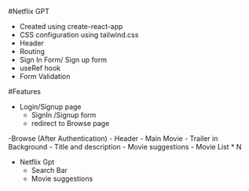 #Netflix GPT

- Created using create-react-app
- CSS configuration using tailwind.css 
- Header
- Routing
- Sign In Form/ Sign up form
- useRef hook 
- Form Validation


#Features

- Login/Signup page
    - SignIn /Signup form
    - redirect to Browse page

-Browse (After Authentication)
    - Header
    - Main Movie
        - Trailer in Background
        - Title and description
        - Movie suggestions
            - Movie List * N
            
- Netflix Gpt
    - Search Bar 
    - Movie suggestions 